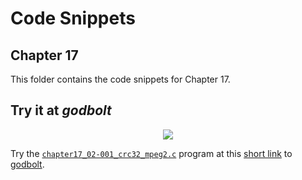 # Code Snippets
## Chapter 17

This folder contains the code snippets for Chapter 17.

## Try it at _godbolt_

<p align="center">
    <a href="https://godbolt.org/z/PeM54nnEW" alt="godbolt">
        <img src="https://img.shields.io/badge/try%20it%20on-godbolt-green" /></a>
</p>

Try the [`chapter17_02-001_crc32_mpeg2.c`](./chapter17_02-001_crc32_mpeg2.c)
program at this
[short link](https://godbolt.org/z/PeM54nnEW) to [godbolt](https://godbolt.org/).
